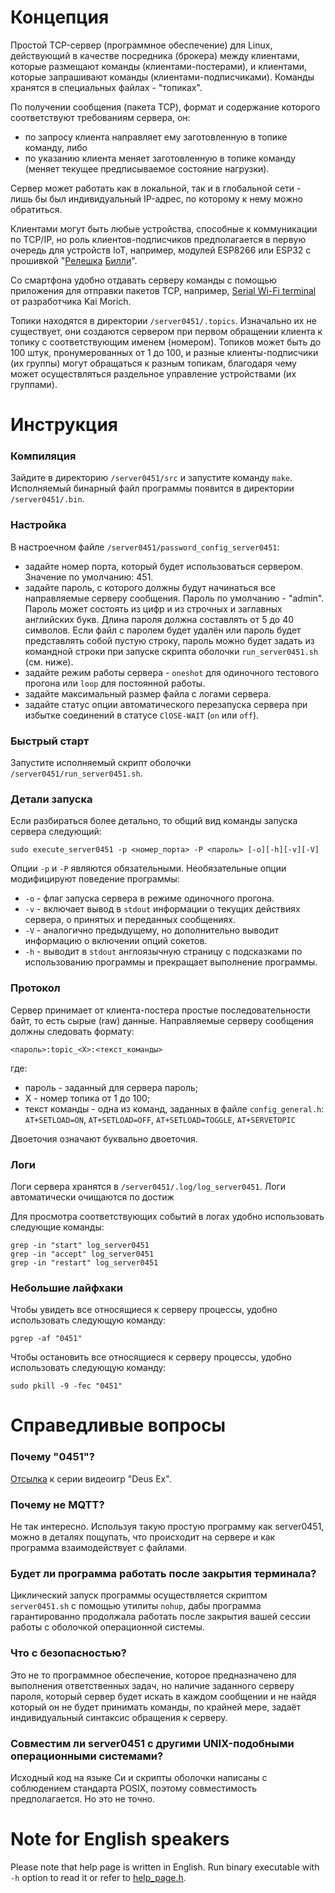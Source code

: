 # Концепция
Простой TCP-сервер (программное обеспечение) для Linux, действующий в качестве посредника (брокера) между клиентами,
которые размещают команды (клиентами-постерами), и клиентами, которые запрашивают команды (клиентами-подписчиками).
Команды хранятся в специальных файлах - "топиках".

По получении сообщения (пакета TCP), формат и содержание которого соответствуют требованиям сервера, он:
- по запросу клиента направляет ему заготовленную в топике команду, либо
- по указанию клиента меняет заготовленную в топике команду (меняет текущее предписываемое состояние нагрузки).

Сервер может работать как в локальной, так и в глобальной сети - лишь бы был индивидуальный IP-адрес, по которому
к нему можно обратиться.

Клиентами могут быть любые устройства, способные к коммуникации по TCP/IP, но роль клиентов-подписчиков предполагается
в первую очередь для устройств IoT, например, модулей ESP8266 или ESP32 с прошивкой 
"[Релешка](https://github.com/ErlingSigurdson/Billy_the_Relay)
[Билли](https://gitflic.ru/project/efimov-d-v/billy_the_relay)".

Со смартфона удобно отдавать серверу команды с помощью приложения для отправки пакетов TCP, например,
 [Serial Wi-Fi terminal](https://www.kai-morich.de/android) от разработчика Kai Morich.

Топики находятся в директории `/server0451/.topics`. Изначально их не существует, они создаются сервером при первом
обращении клиента к топику с соответствующим именем (номером). Топиков может быть до 100 штук, пронумерованных
от 1 до 100, и разные клиенты-подписчики (их группы) могут обращаться к разным топикам, благодаря чему может
осуществляться раздельное управление устройствами (их группами).


# Инструкция
### Компиляция
Зайдите в директорию `/server0451/src` и запустите команду `make`. Исполняемый бинарный файл программы появится
в директории `/server0451/.bin`.

### Настройка
В настроечном файле `/server0451/password_config_server0451`:
- задайте номер порта, который будет использоваться сервером. Значение по умолчанию: 451.
- задайте пароль, с которого должны будут начинаться все направляемые серверу сообщения. Пароль по умолчанию - "admin".
Пароль может состоять из цифр и из строчных и заглавных английских букв. Длина пароля должна составлять от 5 до 40
символов. Если файл с паролем будет удалён или пароль будет представлять собой пустую строку, пароль можно будет задать
из командной строки при запуске скрипта оболочки `run_server0451.sh` (см. ниже).
- задайте режим работы сервера - `oneshot` для одиночного тестового прогона или `loop` для постоянной работы.
- задайте максимальный размер файла с логами сервера.
- задайте статус опции автоматического перезапуска сервера при избытке соединений в статусе `ClOSE-WAIT` (`on` или `off`).

### Быстрый старт
Запустите исполняемый скрипт оболочки `/server0451/run_server0451.sh`.

### Детали запуска
Если разбираться более детально, то общий вид команды запуска сервера следующий:
```
sudo execute_server0451 -p <номер_порта> -P <пароль> [-o][-h][-v][-V]
```
Опции `-p` и `-P` являются обязательными. Необязательные опции модифицируют поведение программы: 
- `-o` - флаг запуска сервера в режиме одиночного прогона.
- `-v` - включает вывод в `stdout` информации о текущих действиях сервера, о принятых и переданных сообщениях.
- `-V` - аналогично предыдущему, но дополнительно выводит информацию о включении опций сокетов.
- `-h` - выводит в `stdout` англоязычную страницу с подсказками по использованию программы
и прекращает выполнение программы.

### Протокол
Сервер принимает от клиента-постера простые последовательности байт, то есть сырые (raw) данные.
Направляемые серверу сообщения должны следовать формату:

```
<пароль>:topic_<X>:<текст_команды> 
```
где:
- пароль - заданный для сервера пароль;
- X - номер топика от 1 до 100;
- текст команды - одна из команд, заданных в файле `config_general.h`: `AT+SETLOAD=ON`, `AT+SETLOAD=OFF`,
`AT+SETLOAD=TOGGLE`, `AT+SERVETOPIC`

Двоеточия означают буквально двоеточия.

### Логи
Логи сервера хранятся в `/server0451/.log/log_server0451`. Логи автоматически очищаются по достиж

Для просмотра соответствующих событий в логах удобно использовать следующие команды:
```
grep -in "start" log_server0451
grep -in "accept" log_server0451
grep -in "restart" log_server0451
```

### Небольшие лайфхаки

Чтобы увидеть все относящиеся к серверу процессы, удобно использовать следующую команду:
```
pgrep -af "0451"
```
Чтобы остановить все относящиеся к серверу процессы, удобно использовать следующую команду:
```
sudo pkill -9 -fec "0451"
```

# Справедливые вопросы
### Почему "0451"?
[Отсылка](https://deusex.fandom.com/wiki/0451) к серии видеоигр "Deus Ex".

### Почему не MQTT?
Не так интересно. Используя такую простую программу как server0451, можно в деталях пощупать, что происходит
на сервере и как программа взаимодействует с файлами.

### Будет ли программа работать после закрытия терминала?
Циклический запуск программы осуществляется скриптом `server0451.sh` с помощью утилиты `nohup`, дабы программа
гарантированно продолжала работать после закрытия вашей сессии работы с оболочкой операционной системы.

### Что с безопасностью?
Это не то программное обеспечение, которое предназначено для выполнения ответственных задач, но наличие заданного
серверу пароля, который сервер будет искать в каждом сообщении и не найдя который он не будет принимать команды,
по крайней мере, задаёт индивидуальный синтаксис обращения к серверу.

### Совместим ли server0451 с другими UNIX-подобными операционными системами?
Исходный код на языке Си и скрипты оболочки написаны с соблюдением стандарта POSIX, поэтому совместимость
предполагается. Но это не точно. 


# Note for English speakers
Please note that help page is written in English. Run binary executable with `-h` option to read it or refer to
[help_page.h](https://github.com/ErlingSigurdson/server0451/blob/main/src/help_page.h).

